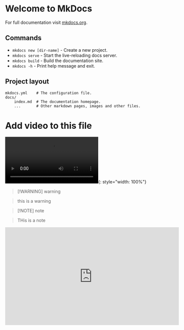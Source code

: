 # Welcome to MkDocs

For full documentation visit [mkdocs.org](https://www.mkdocs.org).

## Commands

* `mkdocs new [dir-name]` - Create a new project.
* `mkdocs serve` - Start the live-reloading docs server.
* `mkdocs build` - Build the documentation site.
* `mkdocs -h` - Print help message and exit.

## Project layout

    mkdocs.yml    # The configuration file.
    docs/
        index.md  # The documentation homepage.
        ...       # Other markdown pages, images and other files.

# Add video to this file

![type:video](./media/example_video.mp4){: style="width: 100%"}

>[!WARNING] warning

> this is a warning

>[!NOTE] note

>THis is a note

<iframe width="560" height="315" src="https://www.youtube.com/embed/Q-YA_dA8C20?si=uoOb5fCoQpVQiSHY" title="YouTube video player" frameborder="0" allow="accelerometer; autoplay; clipboard-write; encrypted-media; gyroscope; picture-in-picture; web-share" allowfullscreen></iframe>